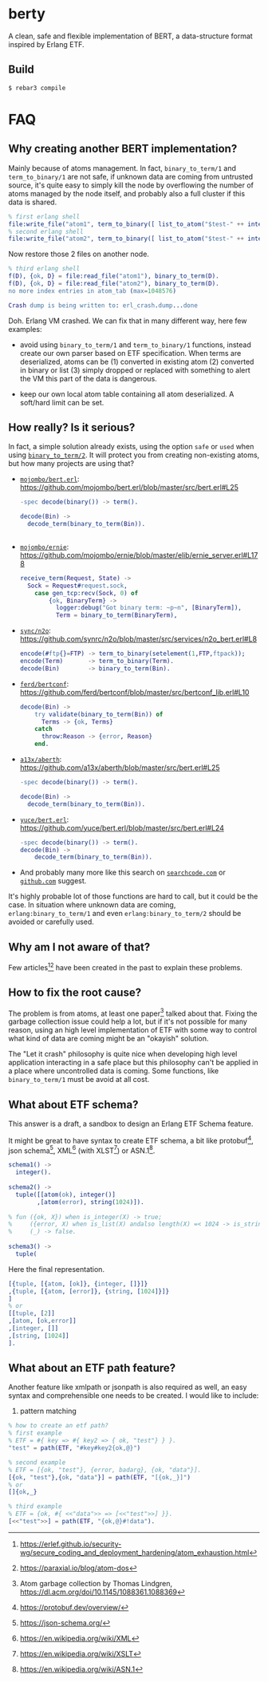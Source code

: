 # berty

A clean, safe and flexible implementation of BERT, a data-structure
format inspired by Erlang ETF.

## Build

    $ rebar3 compile

# FAQ

## Why creating another BERT implementation?

Mainly because of atoms management. In fact, `binary_to_term/1` and
`term_to_binary/1` are not safe, if unknown data are coming from
untrusted source, it's quite easy to simply kill the node by
overflowing the number of atoms managed by the node itself, and
probably also a full cluster if this data is shared.

```erlang
% first erlang shell
file:write_file("atom1", term_to_binary([ list_to_atom("$test-" ++ integer_to_list(X)) || X <- lists:seq(1,1_000_000) ])).
% second erlang shell
file:write_file("atom2", term_to_binary([ list_to_atom("$test-" ++ integer_to_list(X)) || X <- lists:seq(1_000_000,2_000_000) ])).
```

Now restore those 2 files on another node.

```erlang
% third erlang shell
f(D), {ok, D} = file:read_file("atom1"), binary_to_term(D).
f(D), {ok, D} = file:read_file("atom2"), binary_to_term(D).
no more index entries in atom_tab (max=1048576)

Crash dump is being written to: erl_crash.dump...done
```

Doh. Erlang VM crashed. We can fix that in many different way, here
few examples:

 - avoid using `binary_to_term/1` and `term_to_binary/1` functions,
   instead create our own parser based on ETF specification. When
   terms are deserialized, atoms can be (1) converted in existing atom
   (2) converted in binary or list (3) simply dropped or replaced with
   something to alert the VM this part of the data is dangerous.
   
 - keep our own local atom table containing all atom deserialized. A
   soft/hard limit can be set.

## How really? Is it serious?

In fact, a simple solution already exists, using the option `safe` or
`used` when using
[`binary_to_term/2`](https://www.erlang.org/doc/man/erlang.html#binary_to_term-2). It
will protect you from creating non-existing atoms, but how many
projects are using that?

- [`mojombo/bert.erl`](https://github.com/mojombo/bert.erl):
  https://github.com/mojombo/bert.erl/blob/master/src/bert.erl#L25

  ```erlang
  -spec decode(binary()) -> term().
  
  decode(Bin) ->
    decode_term(binary_to_term(Bin)).
    
  ```

- [`mojombo/ernie`](https://github.com/mojombo/ernie):
  https://github.com/mojombo/ernie/blob/master/elib/ernie_server.erl#L178
  
  ```erlang
  receive_term(Request, State) ->
    Sock = Request#request.sock,
      case gen_tcp:recv(Sock, 0) of
          {ok, BinaryTerm} ->
            logger:debug("Got binary term: ~p~n", [BinaryTerm]),
            Term = binary_to_term(BinaryTerm),
  ```

- [`sync/n2o`](https://github.com/synrc/n2o):
  https://github.com/synrc/n2o/blob/master/src/services/n2o_bert.erl#L8
  
  ```erlang
  encode(#ftp{}=FTP) -> term_to_binary(setelement(1,FTP,ftpack));
  encode(Term)       -> term_to_binary(Term).
  decode(Bin)        -> binary_to_term(Bin).
  ```

- [`ferd/bertconf`](https://github.com/ferd/bertconf):
  https://github.com/ferd/bertconf/blob/master/src/bertconf_lib.erl#L10

  ```erlang
  decode(Bin) ->
      try validate(binary_to_term(Bin)) of
        Terms -> {ok, Terms}
      catch
        throw:Reason -> {error, Reason}
      end.
  ```

- [`a13x/aberth`](https://github.com/a13x/aberth):
  https://github.com/a13x/aberth/blob/master/src/bert.erl#L25
  
  ```erlang
  -spec decode(binary()) -> term().
  
  decode(Bin) ->
    decode_term(binary_to_term(Bin)).
  ```
  

- [`yuce/bert.erl`](https://github.com/yuce/bert.erl):
  https://github.com/yuce/bert.erl/blob/master/src/bert.erl#L24

  ```erlang
  -spec decode(binary()) -> term().
  decode(Bin) ->
      decode_term(binary_to_term(Bin)).
  ```

- And probably many more like this search on
  [`searchcode.com`](https://searchcode.com/?lan=25&q=binary_to_term)
  or
  [`github.com`](https://github.com/search?q=binary_to_term+language%3AErlang&type=code&l=Erlang)
  suggest.

It's highly probable lot of those functions are hard to call, but it
could be the case. In situation where unknown data are coming,
`erlang:binary_to_term/1` and even `erlang:binary_to_term/2` should be
avoided or carefully used.

## Why am I not aware of that?

Few articles[^erlef-atom-exhaustion][^paraxial-atom-dos] have been
created in the past to explain these problems.

[^erlef-atom-exhaustion]: https://erlef.github.io/security-wg/secure_coding_and_deployment_hardening/atom_exhaustion.html
[^paraxial-atom-dos]: https://paraxial.io/blog/atom-dos

## How to fix the root cause?

The problem is from atoms, at least one
paper[^atom-garbage-collection] talked about that. Fixing the garbage
collection issue could help a lot, but if it's not possible for many
reason, using an high level implementation of ETF with some way to
control what kind of data are coming might be an "okayish" solution.

The "Let it crash" philosophy is quite nice when developing high level
application interacting in a safe place but this philosophy can't be
applied in a place where uncontrolled data is coming. Some functions,
like `binary_to_term/1` must be avoid at all cost.

[^atom-garbage-collection]: Atom garbage collection by Thomas Lindgren, https://dl.acm.org/doi/10.1145/1088361.1088369

## What about ETF schema?

This answer is a draft, a sandbox to design an Erlang ETF Schema
feature.

It might be great to have syntax to create ETF schema, a bit like
protobuf[^protobuf], json schema[^json-schema], XML[^xml] (with
XLST[^xlst]) or ASN.1[^asn.1].

```erlang
schema1() ->
  integer().
  
schema2() ->
  tuple([[atom(ok), integer()]
        ,[atom(error), string(1024)]).
        
% fun ({ok, X}) when is_integer(X) -> true;
%     ({error, X) when is_list(X) andalso length(X) =< 1024 -> is_string(X);
%     (_) -> false.
        
schema3() ->
  tuple(
```

Here the final representation.

```erlang
[{tuple, [{atom, [ok]}, {integer, []}]}
,{tuple, [{atom, [error]}, {string, [1024]}]}
]
% or
[[tuple, [2]]
,[atom, [ok,error]]
,[integer, []]
,[string, [1024]]
].
```

[^protobuf]: https://protobuf.dev/overview/
[^json-schema]: https://json-schema.org/
[^xml]: https://en.wikipedia.org/wiki/XML
[^xlst]: https://en.wikipedia.org/wiki/XSLT
[^asn.1]: https://en.wikipedia.org/wiki/ASN.1

## What about an ETF path feature?

Another feature like xmlpath or jsonpath is also required as well, an
easy syntax and comprehensible one needs to be created. I would like
to include:

 1. pattern matching

```erlang
% how to create an etf path?
% first example
% ETF = #{ key => #{ key2 => { ok, "test"} } }.
"test" = path(ETF, "#key#key2{ok,@}")

% second example
% ETF = [{ok, "test"}, {error, badarg}, {ok, "data"}].
[{ok, "test"},{ok, "data"}] = path(ETF, "[{ok,_}]")
% or
[]{ok,_}

% third example
% ETF = {ok, #{ <<"data">> => [<<"test">>] }}.
[<<"test">>] = path(ETF, "{ok,@}#!data").
```
